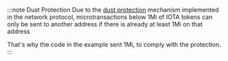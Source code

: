 :::note Dust Protection
Due to the [dust protection](https://wiki.iota.org/chrysalis-docs/faq#what-is-dust-protection-and-how-does-it-work)
mechanism implemented in the network protocol, microtransactions below 1Mi of IOTA tokens can only be sent to another
address if there is already at least 1Mi on that address


That's why the code in the example sent 1Mi, to comply with the protection.
:::

